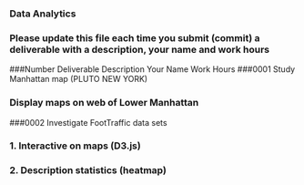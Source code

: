 ### Data Analytics
### Please update this file each time you submit (commit) a deliverable with a description, your name and work hours

###Number  Deliverable Description                                     Your Name                   Work Hours
###0001     Study Manhattan map (PLUTO NEW YORK)
###         Display maps on web of Lower Manhattan
###0002     Investigate FootTraffic data sets
###         1. Interactive on maps (D3.js)
###         2. Description statistics (heatmap)

